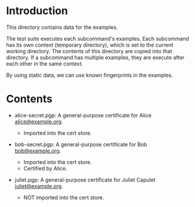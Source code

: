 # Introduction

This directory contains data for the examples.

The test suite executes each subcommand's examples.  Each subcommand
has its own context (temporary directory), which is set to the current
working directory.  The contents of this directory are copied into
that directory.  If a subcommand has multiple examples, they are
execute after each other in the same context.

By using static data, we can use known fingerprints in the examples.

# Contents

- alice-secret.pgp: A general-purpose certificate for Alice
  <alice@example.org>.

    - Imported into the cert store.

- bob-secret.pgp: A general-purpose certificate for Bob
  <bob@example.org>.

    - Imported into the cert store.
    - Certified by Alice.

- juliet.pgp: A general-purpose certificate for Juliet Capulet
  <juliet@example.org>.

    - NOT imported into the cert store.
